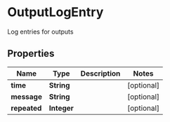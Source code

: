 

# OutputLogEntry

Log entries for outputs

## Properties

Name | Type | Description | Notes
------------ | ------------- | ------------- | -------------
**time** | **String** |  |  [optional]
**message** | **String** |  |  [optional]
**repeated** | **Integer** |  |  [optional]



